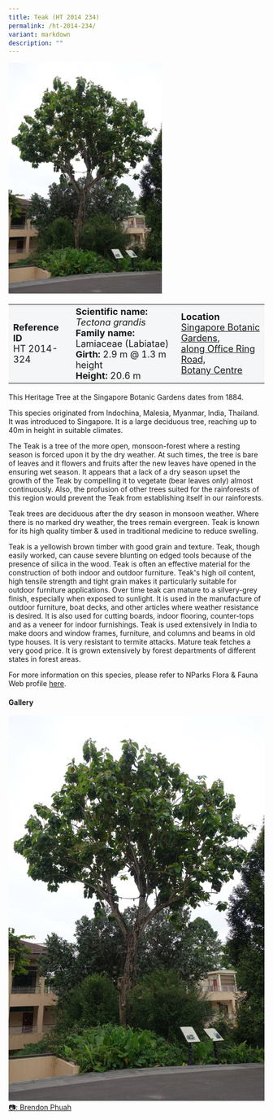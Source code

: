 ```yaml
---
title: Teak (HT 2014 234)
permalink: /ht-2014-234/
variant: markdown
description: ""
---
```

<div class="isomer-image-wrapper">
<img style="width: 60%" src="/images/Heritage_trees_photos/tecgra_ht2014-234_habit.jpg"> 
</div><table style="minWidth: 100px; font-size: 18px; background: #F4F6F7">
<tbody><tr>
<td rowspan="1" colspan="1">
<strong>Reference ID</strong>
<br>HT 2014-324
</td>
<td rowspan="1" colspan="1">
<strong>Scientific name:</strong> <em>Tectona grandis</em> 
<br><strong>Family name:</strong> Lamiaceae (Labiatae)
<br><strong>Girth:</strong> 2.9 m @ 1.3 m height
<br><strong>Height: </strong>20.6 m
</td>
<td rowspan="1" colspan="1">
<strong>Location</strong><a href="https://www.onemap.gov.sg/?lat=1.3082249999922375&amp;lng=103.81805399999762">
<br>Singapore Botanic Gardens, 
	<br>along Office Ring Road,
 <br>Botany Centre</a>
</td>
</tr>
</tbody></table>
<p>This Heritage Tree at the Singapore Botanic Gardens dates from 1884.</p>

<p>This species originated from Indochina, Malesia, Myanmar, India, Thailand. It was introduced to Singapore. It is a large deciduous tree, reaching up to 40m in height in suitable climates.</p>

<p>The Teak is a tree of the more open, monsoon-forest where a resting season is forced upon it by the dry weather. At such times, the tree is bare of leaves and it flowers and fruits after the new leaves have opened in the ensuring wet season. It appears that a lack of a dry season upset the growth of the Teak by compelling it to vegetate (bear leaves only) almost continuously. Also, the profusion of other trees suited for the rainforests of this region would prevent the Teak from establishing itself in our rainforests.</p>

<p>Teak trees are deciduous after the dry season in monsoon weather. Where there is no marked dry weather, the trees remain evergreen. Teak is known for its high quality timber &amp; used in traditional medicine to reduce swelling. </p>

<p>Teak is a yellowish brown timber with good grain and texture. Teak, though easily worked, can cause severe blunting on edged tools because of the presence of silica in the wood. Teak is often an effective material for the construction of both indoor and outdoor furniture. Teak's high oil content, high tensile strength and tight grain makes it particularly suitable for outdoor furniture applications. Over time teak can mature to a silvery-grey finish, especially when exposed to sunlight. It is used in the manufacture of outdoor furniture, boat decks, and other articles where weather resistance is desired. It is also used for cutting boards, indoor flooring, counter-tops and as a veneer for indoor furnishings. Teak is used extensively in India to make doors and window frames, furniture, and columns and beams in old type houses. It is very resistant to termite attacks. Mature teak fetches a very good price. It is grown extensively by forest departments of different states in forest areas.</p>
	
<p>For more information on this species, please refer to NParks Flora &amp; Fauna Web profile <a href="https://www.nparks.gov.sg/florafaunaweb/flora/3/1/3178">here</a>.</p>

<h4>Gallery</h4>
<div class="isomer-card-grid">
<a href="/images/Heritage_trees_photos/tecgra_ht2014-234_habit.jpg" class="isomer-card">
<div class="isomer-card-image">
<div class="isomer-image-wrapper"><img src="/images/Heritage_trees_photos/tecgra_ht2014-234_habit.jpg"></div></div>
<div class="isomer-card-body"><div class="isomer-card-description">📷: Brendon Phuah</div></div></a><br></div>